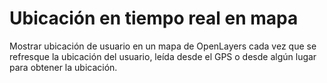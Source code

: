 # Ubicación en tiempo real en mapa
Mostrar ubicación de usuario en un mapa de OpenLayers cada vez que se refresque la ubicación del usuario, leída desde el GPS o desde algún lugar para obtener la ubicación.
